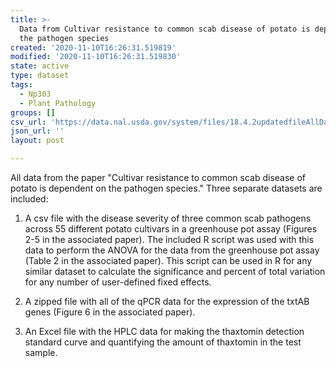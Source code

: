 ```yaml
---
title: >-
  Data from Cultivar resistance to common scab disease of potato is dependent on
  the pathogen species
created: '2020-11-10T16:26:31.519819'
modified: '2020-11-10T16:26:31.519830'
state: active
type: dataset
tags:
  - Np303
  - Plant Pathology
groups: []
csv_url: 'https://data.nal.usda.gov/system/files/18.4.2updatedfileAllDataPotAssay.csv'
json_url: ''
layout: post

---
```

<p>All data from the paper "Cultivar resistance to common scab disease of potato is dependent on the pathogen species." Three separate datasets are included:</p>
<ol>
<li>
<p>A csv file with the disease severity of three common scab pathogens across 55 different potato cultivars in a greenhouse pot assay (Figures 2-5 in the associated paper). The included R script was used with this data to perform the ANOVA for the data from the greenhouse pot assay (Table 2 in the associated paper). This script can be used in R for any similar dataset to calculate the significance and percent of total variation for any number of user-defined fixed effects.</p>
</li>
<li>
<p>A zipped file with all of the qPCR data for the expression of the txtAB genes (Figure 6 in the associated paper).</p>
</li>
<li>
<p>An Excel file with the HPLC data for making the thaxtomin detection standard curve and quantifying the amount of thaxtomin in the test sample.</p>
</li>
</ol>

